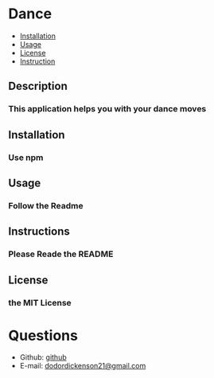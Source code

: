 # Dance

  * [Installation](#installation)
  * [Usage](#usage)
  * [License](#license)
  * [Instruction](#instruction)

  ## Description
 ### This application helps you with your dance moves

  ## Installation
 ### Use npm 

  ## Usage
 ### Follow the Readme

  ## Instructions
 ### Please Reade the README

  ## License
  ### the MIT License

  # Questions
  * Github: [github](https://github.com/dodor101)
  * E-mail: dodordickenson21@gmail.com
  